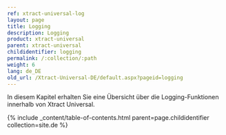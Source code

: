 ```yaml
---
ref: xtract-universal-log
layout: page
title: Logging
description: Logging
product: xtract-universal
parent: xtract-universal
childidentifier: logging
permalink: /:collection/:path
weight: 6
lang: de_DE
old_url: /Xtract-Universal-DE/default.aspx?pageid=logging
---
```


In diesem Kapitel erhalten Sie eine Übersicht über die Logging-Funktionen innerhalb von Xtract Universal.

{% include _content/table-of-contents.html parent=page.childidentifier collection=site.de %}